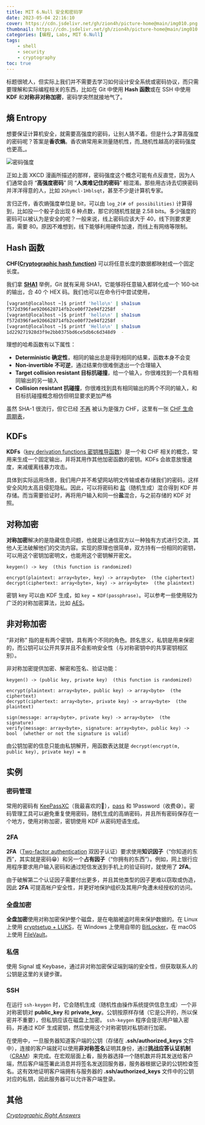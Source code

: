 ```yaml
---
title: MIT 6.Null 安全和密码学
date: 2023-05-04 22:16:10
cover: https://cdn.jsdelivr.net/gh/zion4h/picture-home@main/img010.png
thumbnail: https://cdn.jsdelivr.net/gh/zion4h/picture-home@main/img010.png
categories: [编程, Labs, MIT 6.Null]
tags:
    - shell
    - security
    - cryptography
toc: true
---
```


标题很唬人，但实际上我们并不需要去学习如何设计安全系统或密码协议，而只需要理解和实际编程相关的东西，比如在 Git 中使用 **Hash 函数**或在 SSH 中使用 **KDF** 和**对称非对称加密**，密码学突然就接地气了。

<!-- more -->

## 熵 Entropy

想要保证计算机安全，就需要高强度的密码，让别人猜不着。但是什么才算高强度的密码呢？答案是**香农熵**。香农熵常用来测量随机性，而_随机性越高的密码强度也更高_。

![密码强度](https://cdn.jsdelivr.net/gh/zion4h/picture-home@main/password_strength.png)

正如上面 XKCD 漫画所描述的那样，密码强度这个概念可能有点反直觉，因为人们通常会将 “**高强度密码**” 同 “**人类难记住的密码**” 相混淆。那些用古诗去切换密码并洋洋得意的人，比如 `2Ghymcl-1Hblsqt`，甚至不少是计算机专家。

言归正传，香农熵强度单位是 bit，可以由 `log_2(# of possibilities)` 计算得到，比如投一个骰子会出现 6 种点数，那它的随机性就是 2.58 bits。多少强度的密码可以被认为是安全的呢？一般来说，线上密码应该大于 40，线下则要求更高，需要 80。原因不难想到，线下能够利用硬件加速，而线上有网络等限制。

## Hash 函数

**CHF([Cryptographic hash function](https://en.wikipedia.org/wiki/Cryptographic_hash_function))**  可以将任意长度的数据都映射成一个固定长度。

我们拿 **[SHA1](https://en.wikipedia.org/wiki/SHA-1)** 举例，Git 就有采用 SHA1，它能够将任意输入都转化成一个 160-bit 的输出，合 40 个 HEX 码。我们也可以在命令行中尝试使用，

```sh
[vagrant@localhost ~]$ printf 'hello\n' | sha1sum
f572d396fae9206628714fb2ce00f72e94f2258f  -
[vagrant@localhost ~]$ printf 'hello\n' | sha1sum
f572d396fae9206628714fb2ce00f72e94f2258f  -
[vagrant@localhost ~]$ printf 'Hello\n' | sha1sum
1d229271928d3f9e2bb0375bd6ce5db6c6d348d9  -
```

理想的哈希函数有以下属性：

* **Deterministic 确定性**，相同的输出总是得到相同的结果，函数本身不会变
* **Non-invertible 不可逆**，通过结果你很难倒退出一个合理输入
* **Target collision resistant 目标抗碰撞**，给一个输入，你很难找到一个具有相同输出的另一输入
* **Collision resistant 抗碰撞**，你很难找到具有相同输出的两个不同的输入，和目标抗碰撞概念相仿但明显要求更加严格

虽然 SHA-1 很流行，但它已经 [不再](https://shattered.io/) 被认为是强力 CHF，这里有一张 [CHF 生命周期表](https://valerieaurora.org/hash.html)，

## KDFs

**KDFs**（[key derivation functions 密钥推导函数](https://en.wikipedia.org/wiki/Key_derivation_function)）是一个和 CHF 相关的概念，常用来生成一个固定输出，并将其用作其他加密函数的密钥。KDFs 会故意放慢速度，来减缓离线暴力攻击。

具体到实际运用场景，我们用户并不希望网站明文传输或者存储我们的密码，这样安全风险太高且侵犯隐私。因此，可以将密码和 [盐](https://en.wikipedia.org/wiki/Salt_\(cryptography\))（随机生成）混合得到 KDF 并存储。而当需要验证时，再将用户输入和同一份**盐**混合，与之前存储的 KDF 对照。

## 对称加密

**对称加密**解决的是隐藏信息问题，也就是让通信双方以一种独有方式进行交流，其他人无法破解他们的交流内容。实现的原理也很简单，双方持有一份相同的密钥，可以用这个密钥加密明文，也能用这个密钥解开密文。

```plain-text
keygen() -> key  (this function is randomized)

encrypt(plaintext: array<byte>, key) -> array<byte>  (the ciphertext)
decrypt(ciphertext: array<byte>, key) -> array<byte>  (the plaintext)
```

密钥 key 可以由 KDF 生成，如 `key = KDF(passphrase)`。可以参考一些使用较为广泛的对称加密算法，比如 [AES](https://en.wikipedia.org/wiki/Advanced_Encryption_Standard)。

## 非对称加密

“非对称” 指的是有两个密钥，具有两个不同的角色。顾名思义，私钥是用来保密的，而公钥可以公开共享并且不会影响安全性（与对称密钥中的共享密钥相区别）。

非对称加密提供加密、解密和签名、验证功能：

```plain-text
keygen() -> (public key, private key)  (this function is randomized)

encrypt(plaintext: array<byte>, public key) -> array<byte>  (the ciphertext)
decrypt(ciphertext: array<byte>, private key) -> array<byte>  (the plaintext)

sign(message: array<byte>, private key) -> array<byte>  (the signature)
verify(message: array<byte>, signature: array<byte>, public key) -> bool  (whether or not the signature is valid)
```

由公钥加密的信息只能由私钥解开，用函数表达就是 `decrypt(encrypt(m, public key), private key) = m`

## 实例

### 密码管理

常用的密码有 [KeePassXC](https://keepassxc.org/)（我最喜欢的💖），[pass](https://www.passwordstore.org/) 和 1Password（收费😅）。密码管理工具可以避免重复使用密码，随机生成的高熵密码，并且所有密码保存在一个地方，使用对称加密，密钥使用 KDF 从密码短语生成。

### 2FA

**2FA**（[Two-factor authentication](https://en.wikipedia.org/wiki/Multi-factor_authentication) 双因子认证）要求使用**知识因子**（“你知道的东西”，其实就是密码😁）和另一个**占有因子**（“你拥有的东西”）。例如，网上银行应用程序要求用户输入密码和通过短信发送到手机上的验证码时，就使用了 **2FA**。

由于破解第二个认证因子需要付出更多，并且其他类型的因子更难以窃取或伪造，因此 **2FA** 可提高帐户安全性，并更好地保护组织及其用户免遭未经授权的访问。

### 全盘加密

**全盘加密**使用对称加密保护整个磁盘，是在电脑被盗时用来保护数据的。在 Linux 上使用 [cryptsetup + LUKS](https://wiki.archlinux.org/index.php/Dm-crypt/Encrypting_a_non-root_file_system)，在 Windows 上使用自带的 [BitLocker](https://fossbytes.com/enable-full-disk-encryption-windows-10/)，在 macOS 上使用 [FileVault](https://support.apple.com/en-us/HT204837)。

### 私信

使用 Signal 或 Keybase，通过非对称加密保证端到端的安全性，但获取联系人的公钥是这里的关键步骤。

### SSH

在运行 `ssh-keygen` 时，它会随机生成（随机性由操作系统提供信息生成）一个非对称密钥对 **public\_key** 和 **private\_key**。公钥按原样存储（它是公开的，所以保密并不重要），但私钥应该在磁盘上加密。 `ssh-keygen` 程序会提示用户输入密码，并通过 KDF 生成密钥，然后使用这个对称密钥对私钥进行加密。

在使用中，一旦服务器知道客户端的公钥（存储在 **.ssh/authorized\_keys** 文件中），连接的客户端就可以使用**非对称签名**证明其身份，通过**挑战应答认证机制**（[CRAM](https://en.wikipedia.org/wiki/Challenge%E2%80%93response_authentication)）来完成。在宏观层面上看，服务器选择一个随机数并将其发送给客户端，然后客户端签署此消息并将签名发送回服务器，服务器根据记录的公钥检查签名。这有效地证明客户端拥有与服务器的 **.ssh/authorized\_keys** 文件中的公钥对应的私钥，因此服务器可以允许客户端登录。

## 其他

[_Cryptographic Right Answers_](https://latacora.micro.blog/2018/04/03/cryptographic-right-answers.html)
